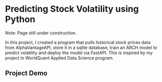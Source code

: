 # Predicting Stock Volatility using Python

Note: Page still under construction.

In this project, I created a program that pulls historical stock prices data from AlphaVantageAPI, store it in a sqlite database, train an ARCH model to predict volatility and deploy the model via FastAPI. This is inspired by my project in WorldQuant Applied Data Science program.

## Project Demo
